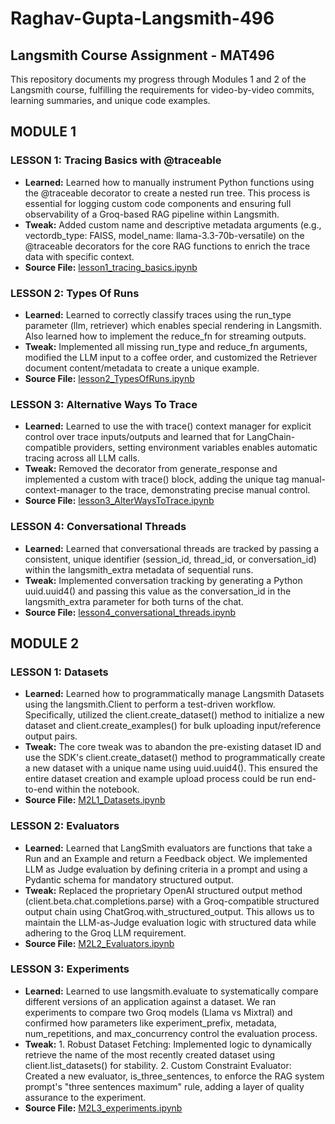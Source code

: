 # Raghav-Gupta-Langsmith-496
## Langsmith Course Assignment - MAT496

This repository documents my progress through Modules 1 and 2 of the Langsmith course, fulfilling the requirements for video-by-video commits, learning summaries, and unique code examples.


 ## MODULE 1

 ### LESSON 1: Tracing Basics with @traceable
 - **Learned:** Learned how to manually instrument Python functions using the @traceable decorator to create a nested run tree. This process is essential for logging custom code components and ensuring full observability of a Groq-based RAG pipeline within Langsmith.
 - **Tweak:** Added custom name and descriptive metadata arguments (e.g., vectordb_type: FAISS, model_name: llama-3.3-70b-versatile) on the @traceable decorators for the core RAG functions to enrich the trace data with specific context.
 - **Source File:** [lesson1_tracing_basics.ipynb](lesson1_tracing_basics.ipynb) 

 ### LESSON 2: Types Of Runs
 - **Learned:** Learned to correctly classify traces using the run_type parameter (llm, retriever) which enables special rendering in Langsmith. Also learned how to implement the reduce_fn for streaming outputs.
 - **Tweak:** Implemented all missing run_type and reduce_fn arguments, modified the LLM input to a coffee order, and customized the Retriever document content/metadata to create a unique example.
 - **Source File:** [lesson2_TypesOfRuns.ipynb](lesson2_TypesOfRuns.ipynb) 

 ### LESSON 3: Alternative Ways To Trace
 - **Learned:** Learned to use the with trace() context manager for explicit control over trace inputs/outputs and learned that for LangChain-compatible providers, setting environment variables enables automatic tracing across all LLM calls.
 - **Tweak:** Removed the decorator from generate_response and implemented a custom with trace() block, adding the unique tag manual-context-manager to the trace, demonstrating precise manual control.
 - **Source File:** [lesson3_AlterWaysToTrace.ipynb](lesson3_AlterWaysToTrace.ipynb) 

 ### LESSON 4: Conversational Threads
 - **Learned:** Learned that conversational threads are tracked by passing a consistent, unique identifier (session_id, thread_id, or conversation_id) within the langsmith_extra metadata of sequential runs.
 - **Tweak:** Implemented conversation tracking by generating a Python uuid.uuid4() and passing this value as the conversation_id in the langsmith_extra parameter for both turns of the chat.
 - **Source File:** [lesson4_conversational_threads.ipynb](lesson4_conversational_threads.ipynb)


 ## MODULE 2

 ### LESSON 1: Datasets
 - **Learned:** Learned how to programmatically manage Langsmith Datasets using the langsmith.Client to perform a test-driven workflow. Specifically, utilized the client.create_dataset() method to initialize a new dataset and client.create_examples() for bulk uploading input/reference output pairs.
 - **Tweak:** The core tweak was to abandon the pre-existing dataset ID and use the SDK's client.create_dataset() method to programmatically create a new dataset with a unique name using uuid.uuid4(). This ensured the entire dataset creation and example upload process could be run end-to-end within the notebook.
 - **Source File:** [M2L1_Datasets.ipynb](M2L1_Datasets.ipynb)

 ### LESSON 2: Evaluators
 - **Learned:** Learned that LangSmith evaluators are functions that take a Run and an Example and return a Feedback object. We implemented LLM as Judge evaluation by defining criteria in a prompt and using a Pydantic schema for mandatory structured output.
 - **Tweak:** Replaced the proprietary OpenAI structured output method (client.beta.chat.completions.parse) with a Groq-compatible structured output chain using ChatGroq.with_structured_output. This allows us to maintain the LLM-as-Judge evaluation logic with structured data while adhering to the Groq LLM requirement.
 - **Source File:** [M2L2_Evaluators.ipynb](M2L2_Evaluators.ipynb)

 ### LESSON 3: Experiments
 - **Learned:** Learned to use langsmith.evaluate to systematically compare different versions of an application against a dataset. We ran experiments to compare two Groq models (Llama vs Mixtral) and confirmed how parameters like experiment_prefix, metadata, num_repetitions, and max_concurrency control the evaluation process.
 - **Tweak:** 1. Robust Dataset Fetching: Implemented logic to dynamically retrieve the name of the most recently created dataset using client.list_datasets() for stability. 2. Custom Constraint Evaluator: Created a new evaluator, is_three_sentences, to enforce the RAG system prompt's "three sentences maximum" rule, adding a layer of quality assurance to the experiment.
 - **Source File:** [M2L3_experiments.ipynb](M2L2_experiments.ipynb)
